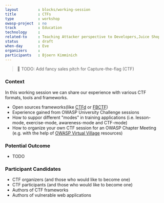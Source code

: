 ```yaml
---
layout         : blocks/working-session
title          : CTFs
type           : workshop
owasp-project  : no
track          : Education
technology     :
related-to     : Teaching Attacker perspective to Developers,Juice Shop
status         : draft
when-day       : Eve
organizers     :
participants   : Bjoern Kimminich
---
```


> :triangular_flag_on_post: TODO: Add fancy sales pitch for
> Capture-the-flag (CTF)

### Context

In this working session we can share our experience with various CTF
formats, tools and frameworks.

- Open sources frameworks(like [CTFd](https://ctfd.io) or
  [FBCTF](https://github.com/facebook/fbctf))
- Experience gained from OWASP University Challenge sessions
- How to suppor different "modes" in training applications (i.e.
  lesson-mode, exercise-mode, awareness-mode and CTF-mode)
- How to organize your own CTF session for an OWASP Chapter Meeting
  (e.g. with the help of
  [OWASP Virtual Village](https://www.owasp.org/index.php/OWASP_Virtual_Village_Project)
  resources)

### Potential Outcome

- TODO

### Participant Candidates

* CTF organizers (and those who would like to become one)
* CTF participants (and those who would like to become one)
* Authors of CTF frameworks
* Authors of vulnerable web applications

